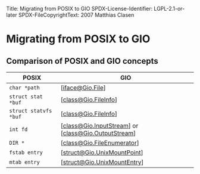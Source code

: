 Title: Migrating from POSIX to GIO
SPDX-License-Identifier: LGPL-2.1-or-later
SPDX-FileCopyrightText: 2007 Matthias Clasen

# Migrating from POSIX to GIO

## Comparison of POSIX and GIO concepts

| POSIX                 | GIO                                                 |
|-----------------------|-----------------------------------------------------|
| `char *path`          | [iface@Gio.File]                                    |
| `struct stat *buf`    | [class@Gio.FileInfo]                                |
| `struct statvfs *buf` | [class@Gio.FileInfo]                                |
| `int fd`              | [class@Gio.InputStream] or [class@Gio.OutputStream] |
| `DIR *`               | [class@Gio.FileEnumerator]                          |
| `fstab entry`         | [struct@Gio.UnixMountPoint]                         |
| `mtab entry`          | [struct@Gio.UnixMountEntry]                         |
